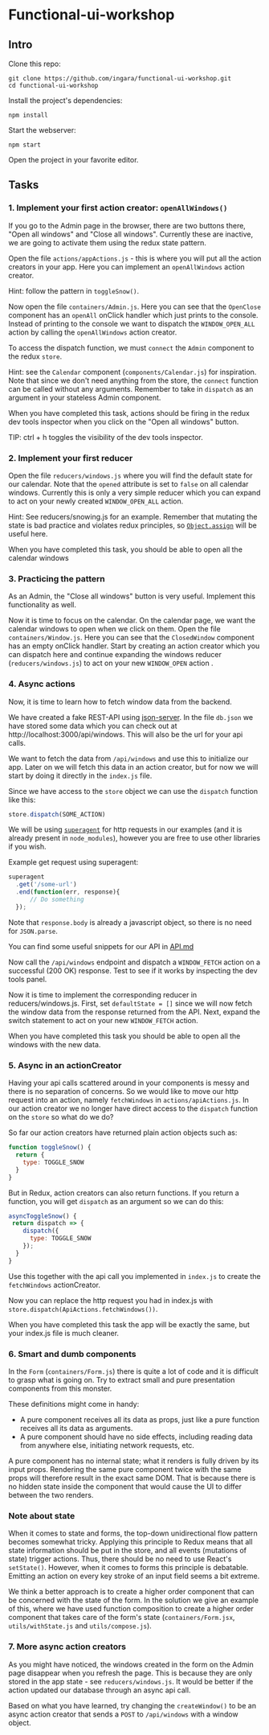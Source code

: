 # Functional-ui-workshop

## Intro

Clone this repo:

```
git clone https://github.com/ingara/functional-ui-workshop.git
cd functional-ui-workshop
```

Install the project's dependencies:

```
npm install
```

Start the webserver:
```
npm start
```

Open the project in your favorite editor.

## Tasks

### 1. Implement your first action creator: `openAllWindows()`
If you go to the Admin page in the browser, there are two buttons there, "Open all windows" and "Close all windows". Currently these are inactive, we are going to activate them using the redux state pattern.

Open the file `actions/appActions.js` - this is where you will put all the action creators in your app. Here you can implement an `openAllWindows` action creator.

Hint: follow the pattern in `toggleSnow()`.

Now open the file `containers/Admin.js`. Here you can see that the `OpenClose`
component has an `openAll` onClick handler which just prints to the console.
Instead of printing to the console we want to dispatch the `WINDOW_OPEN_ALL` action
by calling the `openAllWindows` action creator.

To access the dispatch function, we must `connect` the `Admin` component to the
redux `store`.

Hint: see the `Calendar` component (`components/Calendar.js`) for inspiration.
Note that since we don't need anything from the store, the `connect` function
can be called without any arguments. Remember to take in `dispatch` as an argument in your stateless Admin component.

When you have completed this task, actions should be firing in the redux dev tools inspector when you click on the "Open all windows" button.

TIP: ctrl + h toggles the visibility of the dev tools inspector.


### 2. Implement your first reducer
Open the file `reducers/windows.js` where you will find the default state for
our calendar.
Note that the `opened` attribute is set to `false` on all calendar windows.
Currently this is only a very simple reducer which you
can expand to act on your newly created `WINDOW_OPEN_ALL` action.

Hint: See reducers/snowing.js for an example. Remember that mutating the state is
bad practice and violates redux principles, so
[`Object.assign`](https://developer.mozilla.org/en/docs/Web/JavaScript/Reference/Global_Objects/Object/assign)
will be useful here.

When you have completed this task, you should be able to open all the calendar windows

### 3. Practicing the pattern
As an Admin, the "Close all windows" button is very useful. Implement this functionality as well.

Now it is time to focus on the calendar. On the calendar page, we want the calendar windows to open when we click on them.
Open the file `containers/Window.js`. Here you can see that the `ClosedWindow`
component has an empty onClick handler. Start by creating an action creator which you can dispatch here and continue expanding the windows reducer (`reducers/windows.js`) to act on your new `WINDOW_OPEN` action .   

### 4. Async actions
Now, it is time to learn how to fetch window data from the backend.

We have created a fake REST-API using [json-server](https://www.npmjs.com/package/json-server).
In the file `db.json` we have stored some data which you can check out at
http://localhost:3000/api/windows. This will also be the url for your api calls.

We want to fetch the data from `/api/windows` and use this to initialize our app.
Later on we will fetch this data in an action creator, but for now we will start
by doing it directly in the `index.js` file.

Since we have access to the `store` object we can use the `dispatch` function
like this:

```javascript
store.dispatch(SOME_ACTION)
```

We will be using [`superagent`](https://www.npmjs.com/package/superagent) for
http requests in our examples (and it is already present in `node_modules`),
however you are free to use other libraries if you wish.

Example get request using superagent:

```javascript
superagent
  .get('/some-url')
  .end(function(err, response){
      // Do something
  });
```

Note that `response.body` is already a javascript object, so there is no need
for `JSON.parse`.

You can find some useful snippets for our API in [API.md](API.md)

Now call the `/api/windows` endpoint and dispatch a `WINDOW_FETCH` action on a
successful (200 OK) response.
Test to see if it works by inspecting the dev tools panel.

Now it is time to implement the corresponding reducer in reducers/windows.js.
First, set `defaultState = []` since we will now fetch the window data from the
response returned from the API.
Next, expand the switch statement to act on your new `WINDOW_FETCH` action.

When you have completed this task you should be able to open all the windows
with the new data.


### 5. Async in an actionCreator
Having your api calls scattered around in your components is messy and there is
no separation of concerns. So we would like to move our http request into
an action, namely `fetchWindows` in `actions/apiActions.js`.
In our action creator we no longer have direct access to the `dispatch`
function on the `store` so what do we do?

So far our action creators have returned plain action objects such as:

```javascript
function toggleSnow() {
  return {
    type: TOGGLE_SNOW
  }
}
```

But in Redux, action creators can also return functions. If you return a function,
you will get `dispatch` as an argument so we can do this:

```javascript
asyncToggleSnow() {
 return dispatch => {
    dispatch({
      type: TOGGLE_SNOW
    });
  }
}
```

Use this together with the api call you implemented in `index.js` to create the
`fetchWindows` actionCreator.

Now you can replace the http request you had in index.js with
`store.dispatch(ApiActions.fetchWindows())`.

When you have completed this task the app will be exactly the same, but your
index.js file is much cleaner.


### 6. Smart and dumb components
In the `Form` (`containers/Form.js`) there is quite a lot of code and it is
difficult to grasp what is going on.
Try to extract small and pure presentation components from this monster.

These definitions might come in handy:

* A pure component receives all its data as props, just like a pure function
receives all its data as arguments.
* A pure component should have no side effects, including reading data from
anywhere else, initiating network requests, etc.

A pure component has no internal state; what it renders is fully driven by its
input props. Rendering the same pure component twice with the same props will
therefore result in the exact same DOM. That is because there is no hidden state
inside the component that would cause the UI to differ between the two renders.


### Note about state
When it comes to state and forms, the top-down unidirectional flow pattern
becomes somewhat tricky. Applying this principle to Redux means that all state
information should be put in the store, and all events (mutations of state)
trigger actions. Thus, there should be no need to use React's `setState()`.
However, when it comes to forms this principle is debatable. Emitting an action
on every key stroke of an input field seems a bit extreme.

We think a better approach is to create a higher order component that can be
concerned with the state of the form.
In the solution we give an example of this, where we have used function
composition to create a higher order component that takes care of the form's
state (`containers/Form.jsx`, `utils/withState.js` and `utils/compose.js`).


### 7. More async action creators
As you might have noticed, the windows created in the form on the Admin page
disappear when you refresh the page. This is because they are only stored in the
app state - see `reducers/windows.js`. It would be better if the action updated
our database through an async api call.

Based on what you have learned, try changing the `createWindow()` to be an async
action creator that sends a `POST` to `/api/windows` with a window object.
